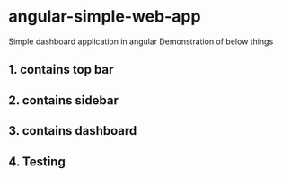 # angular-simple-web-app
Simple dashboard application in angular
Demonstration of below things

## 1. contains top bar
## 2. contains sidebar
## 3. contains dashboard
## 4. Testing
